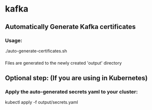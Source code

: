 # kafka


## Automatically Generate Kafka certificates
### Usage:
./auto-generate-certificates.sh
###
Files are generated to the newly created 'output' directory


## Optional step: (If you are using in Kubernetes)
### Apply the auto-generated secrets yaml to your cluster:
kubectl apply -f output/secrets.yaml
